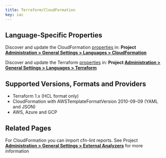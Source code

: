 ```yaml
---
title: Terraform/CloudFormation
key: iac
---
```


<!-- static -->
<!-- update_center:iac -->
<!-- /static -->

## Language-Specific Properties

Discover and update the CloudFormation [properties](/analysis/analysis-parameters/) in: **<!-- sonarcloud -->Project <!-- /sonarcloud -->[Administration > General Settings > Languages > CloudFormation](/#sonarqube-admin#/admin/settings?category=CloudFormation)**

Discover and update the Terraform [properties](/analysis/analysis-parameters/) in: **<!-- sonarcloud -->Project <!-- /sonarcloud -->[Administration > General Settings > Languages > Terraform](/#sonarqube-admin#/admin/settings?category=Terraform)**

## Supported Versions, Formats and Providers
* Terraform 1.x (HCL format only)
* CloudFormation with AWSTemplateFormatVersion 2010-09-09 (YAML and JSON)
* AWS, Azure and GCP

## Related Pages

For CloudFormation you can import cfn-lint reports. See <!-- sonarcloud -->Project <!-- /sonarcloud -->**[Administration > General Settings > External Analyzers](/#sonarqube-admin#/admin/settings?category=external+analyzers)** for more information

